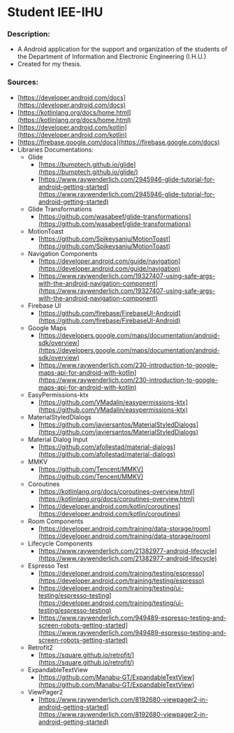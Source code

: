 # Student IEE-IHU

### Description:

* A Android application for the support and organization of the students of the Department of Information and Electronic Engineering (I.H.U.)
* Created for my thesis.

### Sources:

- [https://developer.android.com/docs](https://developer.android.com/docs)
- [https://kotlinlang.org/docs/home.html](https://kotlinlang.org/docs/home.html)
- [https://developer.android.com/kotlin](https://developer.android.com/kotlin)
- [https://firebase.google.com/docs](https://firebase.google.com/docs)
- Libraries Documentations:
    - Glide
        - [https://bumptech.github.io/glide](https://bumptech.github.io/glide/)
        - [https://www.raywenderlich.com/2945946-glide-tutorial-for-android-getting-started](https://www.raywenderlich.com/2945946-glide-tutorial-for-android-getting-started)
    - Glide Transformations
        - [https://github.com/wasabeef/glide-transformations](https://github.com/wasabeef/glide-transformations)
    - MotionToast
        - [https://github.com/Spikeysanju/MotionToast](https://github.com/Spikeysanju/MotionToast)
    - Navigation Components
        - [https://developer.android.com/guide/navigation](https://developer.android.com/guide/navigation)
        - [https://www.raywenderlich.com/19327407-using-safe-args-with-the-android-navigation-component](https://www.raywenderlich.com/19327407-using-safe-args-with-the-android-navigation-component)
    - Firebase UI
        - [https://github.com/firebase/FirebaseUI-Android](https://github.com/firebase/FirebaseUI-Android)
    - Google Maps
        - [https://developers.google.com/maps/documentation/android-sdk/overview](https://developers.google.com/maps/documentation/android-sdk/overview)
        - [https://www.raywenderlich.com/230-introduction-to-google-maps-api-for-android-with-kotlin](https://www.raywenderlich.com/230-introduction-to-google-maps-api-for-android-with-kotlin)
    - EasyPermissions-ktx
        - [https://github.com/VMadalin/easypermissions-ktx](https://github.com/VMadalin/easypermissions-ktx)
    - MaterialStyledDIalogs
        - [https://github.com/javiersantos/MaterialStyledDialogs](https://github.com/javiersantos/MaterialStyledDialogs)
    - Material Dialog Input
        - [https://github.com/afollestad/material-dialogs](https://github.com/afollestad/material-dialogs)
    - MMKV
        - [https://github.com/Tencent/MMKV](https://github.com/Tencent/MMKV)
    - Coroutines
        - [https://kotlinlang.org/docs/coroutines-overview.html](https://kotlinlang.org/docs/coroutines-overview.html)
        - [https://developer.android.com/kotlin/coroutines](https://developer.android.com/kotlin/coroutines)
    - Room Components
        - [https://developer.android.com/training/data-storage/room](https://developer.android.com/training/data-storage/room)
    - Lifecycle Components
        - [https://www.raywenderlich.com/21382977-android-lifecycle](https://www.raywenderlich.com/21382977-android-lifecycle)
    - Espresso Test
        - [https://developer.android.com/training/testing/espresso](https://developer.android.com/training/testing/espresso)
        - [https://developer.android.com/training/testing/ui-testing/espresso-testing](https://developer.android.com/training/testing/ui-testing/espresso-testing)
        - [https://www.raywenderlich.com/949489-espresso-testing-and-screen-robots-getting-started](https://www.raywenderlich.com/949489-espresso-testing-and-screen-robots-getting-started)
    - Retrofit2
        - [https://square.github.io/retrofit/](https://square.github.io/retrofit/)
    - ExpandableTextView
        - [https://github.com/Manabu-GT/ExpandableTextView](https://github.com/Manabu-GT/ExpandableTextView) 
    - ViewPager2
        - [https://www.raywenderlich.com/8192680-viewpager2-in-android-getting-started](https://www.raywenderlich.com/8192680-viewpager2-in-android-getting-started)
    
